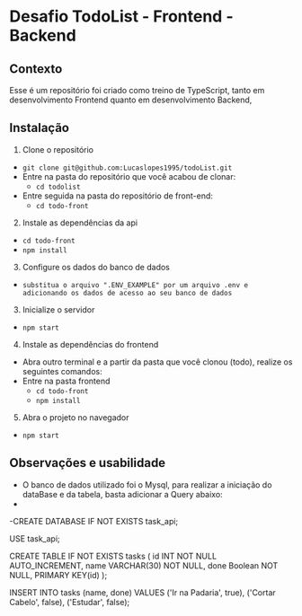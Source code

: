 # Desafio TodoList - Frontend - Backend


## Contexto
 
 Esse é um repositório foi criado como treino de TypeScript, tanto em desenvolvimento Frontend quanto em desenvolvimento Backend,

## Instalação

1. Clone o repositório

- `git clone git@github.com:Lucaslopes1995/todoList.git`
- Entre na pasta do repositório que você acabou de clonar:
  - `cd todolist`
- Entre seguida na pasta do repositório de front-end:
  - `cd todo-front`

2. Instale as dependências da api

- `cd todo-front`
- `npm install`

3. Configure os dados do banco de dados

- `substitua o arquivo ".ENV_EXAMPLE" por um arquivo .env e adicionando os dados de acesso ao seu banco de dados`

3. Inicialize o servidor

- `npm start`

4. Instale as dependências do frontend

- Abra outro terminal e a partir da pasta que você clonou (todo), realize os seguintes comandos:
- Entre na pasta frontend
  - `cd todo-front`
  - `npm install`

5. Abra o projeto no navegador

- `npm start`

## Observações e usabilidade

  - O banco de dados utilizado foi o Mysql, para realizar a iniciação do dataBase e da tabela, basta adicionar a Query abaixo:
  - 
   -CREATE DATABASE IF NOT EXISTS task_api;

USE task_api;

CREATE TABLE IF NOT EXISTS  tasks
(
	id INT NOT NULL AUTO_INCREMENT,
	name VARCHAR(30) NOT NULL,
	done Boolean NOT NULL,
	PRIMARY KEY(id)
);

INSERT INTO tasks (name, done)
VALUES ('Ir na Padaria', true),
	('Cortar Cabelo', false),
	('Estudar', false);
